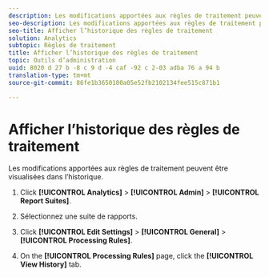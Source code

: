 ```yaml
---
description: Les modifications apportées aux règles de traitement peuvent être visualisées dans l’historique.
seo-description: Les modifications apportées aux règles de traitement peuvent être visualisées dans l’historique.
seo-title: Afficher l’historique des règles de traitement
solution: Analytics
subtopic: Règles de traitement
title: Afficher l’historique des règles de traitement
topic: Outils d’administration
uuid: 8020 d 27 b -8 c 9 d -4 caf -92 c 2-03 adba 76 a 94 b
translation-type: tm+mt
source-git-commit: 86fe1b3650100a05e52fb2102134fee515c871b1

---
```



# Afficher l’historique des règles de traitement

Les modifications apportées aux règles de traitement peuvent être visualisées dans l’historique.

1. Click **[!UICONTROL Analytics]** &gt; **[!UICONTROL Admin]** &gt; **[!UICONTROL Report Suites]**.
1. Sélectionnez une suite de rapports.
1. Click **[!UICONTROL Edit Settings]** &gt; **[!UICONTROL General]** &gt; **[!UICONTROL Processing Rules]**.

1. On the **[!UICONTROL Processing Rules]** page, click the **[!UICONTROL View History]** tab.
